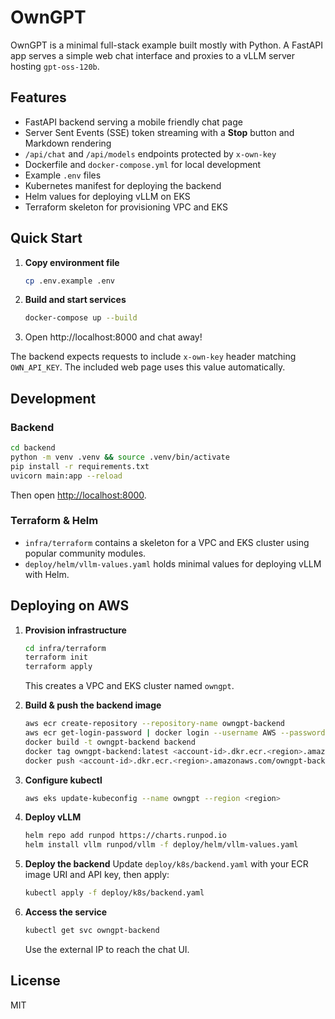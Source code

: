 # OwnGPT

OwnGPT is a minimal full-stack example built mostly with Python. A FastAPI app serves a simple web chat interface and proxies to a vLLM server hosting `gpt-oss-120b`.

## Features
- FastAPI backend serving a mobile friendly chat page
- Server Sent Events (SSE) token streaming with a **Stop** button and Markdown rendering
- `/api/chat` and `/api/models` endpoints protected by `x-own-key`
- Dockerfile and `docker-compose.yml` for local development
- Example `.env` files
- Kubernetes manifest for deploying the backend
- Helm values for deploying vLLM on EKS
- Terraform skeleton for provisioning VPC and EKS

## Quick Start

1. **Copy environment file**
   ```bash
   cp .env.example .env
   ```
2. **Build and start services**
   ```bash
   docker-compose up --build
   ```
3. Open http://localhost:8000 and chat away!

The backend expects requests to include `x-own-key` header matching `OWN_API_KEY`. The included web page uses this value automatically.

## Development

### Backend
```bash
cd backend
python -m venv .venv && source .venv/bin/activate
pip install -r requirements.txt
uvicorn main:app --reload
```

Then open [http://localhost:8000](http://localhost:8000).

### Terraform & Helm
- `infra/terraform` contains a skeleton for a VPC and EKS cluster using popular community modules.
- `deploy/helm/vllm-values.yaml` holds minimal values for deploying vLLM with Helm.

## Deploying on AWS

1. **Provision infrastructure**
   ```bash
   cd infra/terraform
   terraform init
   terraform apply
   ```
   This creates a VPC and EKS cluster named `owngpt`.

2. **Build & push the backend image**
   ```bash
   aws ecr create-repository --repository-name owngpt-backend
   aws ecr get-login-password | docker login --username AWS --password-stdin <account-id>.dkr.ecr.<region>.amazonaws.com
   docker build -t owngpt-backend backend
   docker tag owngpt-backend:latest <account-id>.dkr.ecr.<region>.amazonaws.com/owngpt-backend:latest
   docker push <account-id>.dkr.ecr.<region>.amazonaws.com/owngpt-backend:latest
   ```

3. **Configure kubectl**
   ```bash
   aws eks update-kubeconfig --name owngpt --region <region>
   ```

4. **Deploy vLLM**
   ```bash
   helm repo add runpod https://charts.runpod.io
   helm install vllm runpod/vllm -f deploy/helm/vllm-values.yaml
   ```

5. **Deploy the backend**
   Update `deploy/k8s/backend.yaml` with your ECR image URI and API key, then apply:
   ```bash
   kubectl apply -f deploy/k8s/backend.yaml
   ```

6. **Access the service**
   ```bash
   kubectl get svc owngpt-backend
   ```
   Use the external IP to reach the chat UI.

## License
MIT
